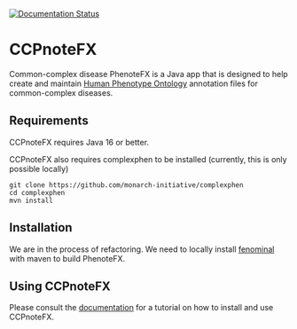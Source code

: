 [![Documentation Status](https://readthedocs.org/projects/phenotefx/badge/?version=latest)](http://phenotefx.readthedocs.io/en/latest/?badge=latest)


# CCPnoteFX
Common-complex disease PhenoteFX is a Java app that is designed to help create and maintain
[Human Phenotype Ontology](https://hpo.jax.org/app/) annotation files for common-complex diseases.

## Requirements
CCPnoteFX requires Java 16 or better.

CCPnoteFX also requires complexphen to be installed (currently, this is only possible locally)
```bazaar
git clone https://github.com/monarch-initiative/complexphen
cd complexphen
mvn install
```

## Installation
We are in the process of refactoring. We need to locally install [fenominal](https://github.com/monarch-initiative/fenominal)
with maven to build PhenoteFX.

## Using CCPnoteFX
Please consult the [documentation](http://phenotefx.readthedocs.io/en/latest/index.html) for 
a tutorial on how to install and use CCPnoteFX.

